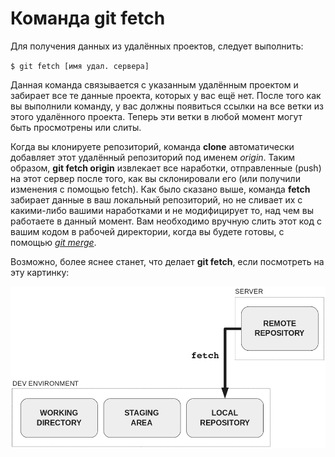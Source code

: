 # Команда git fetch



Для получения данных из удалённых проектов, следует выполнить: 

`$ git fetch [имя удал. сервера]`

Данная команда связывается с указанным удалённым проектом и забирает все те данные проекта, которых у вас ещё нет. После того как вы выполнили команду, у вас должны появиться ссылки на все ветки из этого удалённого проекта. Теперь эти ветки в любой момент могут быть просмотрены или слиты.

Когда вы клонируете репозиторий, команда **clone** автоматически добавляет этот удалённый репозиторий под именем *origin*. Таким образом, **git fetch origin** извлекает все наработки, отправленные (push) на этот сервер после того, как вы склонировали его (или получили изменения с помощью fetch). Как было сказано выше, команда **fetch** забирает данные в ваш локальный репозиторий, но не сливает их с какими-либо вашими наработками и не модифицирует то, над чем вы работаете в данный момент. Вам необходимо вручную слить этот код с вашим кодом в рабочей директории, когда вы будете готовы, с помощью [*git merge*](../articles/git_merge.md).

Возможно, более яснее станет, что делает **git fetch**, если посмотреть на эту картинку:

![gitfetch-image](../img/gitfetch.png)

